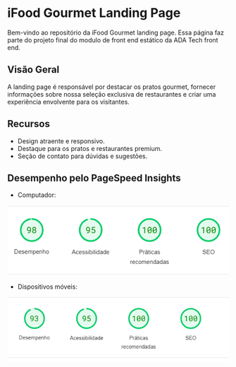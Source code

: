# iFood Gourmet Landing Page

Bem-vindo ao repositório da iFood Gourmet landing page. Essa página faz parte do projeto final do modulo de front end estático da ADA Tech front end. 

## Visão Geral

A landing page é responsável por destacar os pratos gourmet, fornecer informações sobre nossa seleção exclusiva de restaurantes e criar uma experiência envolvente para os visitantes.

## Recursos

- Design atraente e responsivo.
- Destaque para os pratos e restaurantes premium.
- Seção de contato para dúvidas e sugestões.

## Desempenho pelo PageSpeed Insights

- Computador:

![pc](assets/pc-des.png)

- Dispositivos móveis:

![cel](assets/cel-des.png)